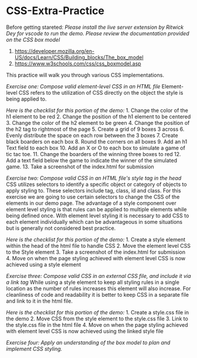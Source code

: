 # CSS-Extra-Practice

Before getting stareted:
*Please install the live server extension by Ritwick Dey for vscode to run the demo.*
*Please review the documentation provided on the CSS box model*
1. https://developer.mozilla.org/en-US/docs/Learn/CSS/Building_blocks/The_box_model
2. https://www.w3schools.com/css/css_boxmodel.asp

This practice will walk you through various CSS implementations.

*Exercise one: Compose valid element-level CSS in an HTML file*
Element-level CSS refers to the utilization of CSS directly on the object the style is being applied to.

*Here is the checklist for this portion of the demo:*
    1.	Change the color of the h1 element to be red
    2.	Change the position of the h1 element to be centered
    3.	Change the color of the h2 element to be green
    4.	Change the position of the h2 tag to rightmost of the page
    5.	Create a grid of 9 boxes 3 across
    6.	Evenly distribute the space on each row between the 3 boxes
    7.	Create black boarders on each box
    8.	Round the corners on all boxes
    9.	Add an h1 Text field to each box
    10.	Add an X or O to each box to simulate a game of tic tac toe.
    11.	Change the boarders of the winning three boxes to red
    12.	Add a text field below the game to indicate the winner of the simulated game.
    13.	Take a screenshot of the index.html for submission



*Exercise two: Compose valid CSS in an HTML file's style tag in the head*
CSS utilizes selectors to identify a specific object or category of objects to apply styling to. These selectors include tag, class, id and class. For this exercise we are going to use certain selectors to change the CSS of the elements in our demo page. 
The advantage of a style component over element level styling is that rules can be applied to multiple elements while being defined once. With element level styling it is necessary to add CSS to each element individually which can be advantageous in some situations but is generally not considered best practice.

*Here is the checklist for this portion of the demo:*
    1.	Create a style element within the head of the html file to handle CSS
    2.	Move the element level CSS to the Style element
    3.	Take a screenshot of the index.html for submission
    4.	Move on when the page styling achieved with element level CSS is now achieved using a style element


*Exercise three: Compose valid CSS in an external CSS file, and include it via a link tag*
While using a style element to keep all styling rules in a single location as the number of rules increases this element will also increase. For cleanliness of code and readability it is better to keep CSS in a separate file and link to it in the html file.

*Here is the checklist for this portion of the demo:*
    1.	Create a style.css file in the demo
    2.	Move CSS from the style element to the style.css file
    3.	Link to the style.css file in the html file 
    4.	Move on when the page styling achieved with element level CSS is now achieved using the linked style file

*Exercise four: Apply an understanding of the box model to plan and implement CSS styling.*
